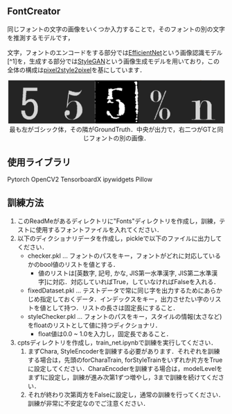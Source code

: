## FontCreator
同じフォントの文字の画像をいくつか入力することで，そのフォントの別の文字を推測するモデルです，


文字，フォントのエンコードをする部分では[EfficientNet](https://arxiv.org/abs/1905.11946)という画像認識モデル[^1]を，生成する部分では[StyleGAN](https://arxiv.org/abs/1812.04948)という画像生成モデルを用いており，この全体の構成は[pixel2style2pixel](https://arxiv.org/abs/2008.00951)を基にしています．

<div style="text-align:center">
    <img src="example.png">
    最も左がゴシック体，その隣がGroundTruth．中央が出力で，右二つがGTと同じフォントの別の画像．
</div>

## 使用ライブラリ
Pytorch
OpenCV2
TensorboardX
ipywidgets
Pillow


## 訓練方法
1. このReadMeがあるディレクトリに"Fonts"ディレクトリを作成し，訓練，テストに使用するフォントファイルを入れてください．
1. 以下のディクショナリデータを作成し，pickleで以下のファイルに出力してください．
    - checker.pkl ... フォントのパスをキー，フォントがどれに対応しているかのbool値のリストを値とする．
        - 値のリストは[英数字, 記号, かな, JIS第一水準漢字, JIS第二水準漢字]に対応．対応していればTrue，していなければFalseを入れる．
    - fixedDataset.pkl ... テストデータで常に同じ字を出力するためにあらかじめ指定しておくデータ．インデックスをキー，出力させたい字のリストを値として持つ．リストの長さは固定長にすること．
    - styleChecker.pkl ... フォントのパスをキー，スタイルの情報(太さなど)をfloatのリストとして値に持つディクショナリ．
        - float値は0.0 ~ 1.0を入力し，固定長であること．
1. cptsディレクトリを作成し，train_net.ipynbで訓練を実行してください．
    1. まずChara, StyleEncoderを訓練する必要があります．それぞれを訓練する場合は，先頭のforCharaTrain, forStyleTrainをいずれか片方をTrueに設定してください．CharaEncoderを訓練する場合は，modelLevelをまず1に設定し，訓練が進み次第1ずつ増やし，3まで訓練を続けてください．
    1. それが終わり次第両方をFalseに設定し，通常の訓練を行ってください．訓練が非常に不安定なのでご注意ください．


